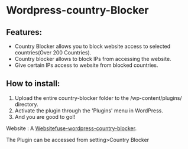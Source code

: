 Wordpress-country-Blocker
=========================

Features:
---------

* Country Blocker allows you to block website access to selected countries(Over 200 Countries). 
* Country blocker allows to block IPs from accessing the website.
* Give certain IPs access to website from blocked countries.


How to install:
---------------
1. Upload the entire country-blocker folder to the /wp-content/plugins/ directory.
2. Activate the plugin through the 'Plugins' menu in WordPress.
3. And you are good to go!!

Website : A [Websitefuse-wordpress-country-blocker](http://www.websitefuse.com/wordpress-country-blocker-plugin).


The Plugin can be accessed from setting>Country Blocker
